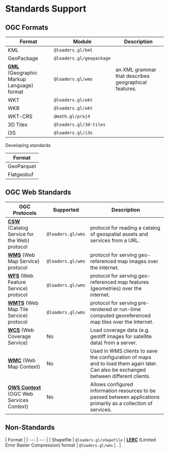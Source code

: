 # Standards Support

## OGC Formats

| Format     | Module                   | Description |
| ---------- | ------------------------ | ----------- |
| KML        | `@loaders.gl/kml`        |
| GeoPackage | `@loaders.gl/geopackage` |
| [**GML**](./formats/gml.md) (Geographic Markup Language) format        | `@loaders.gl/wms` | an XML grammar that describes geographical features.                                                                                 |
| WKT |`@loaders.gl/wkt`
| WKB | `@loaders.gl/wkt`
| WKT-CRS | `@math.gl/proj4` | |
| 3D Tiles | `@loaders.gl/3d-tiles` | |
| I3S | `@loaders.gl/i3s` | |

Developing standards

| Format     |
| ---------- |
| GeoParquet |
| Flatgeobuf |

## OGC Web Standards

| OGC Protocols                                                    | Supported         | Description                                                                                                                          |
| ---------------------------------------------------------------------- | ----------------- | ------------------------------------------------------------------------------------------------------------------------------------ |
| [**CSW**](./formats/csw.md) (Catalog Service for the Web) protocol     | `@loaders.gl/wms` | protocol for reading a catalog of geospatial assets and services from a URL.                                                         |
| [**WMS**](./formats/wms.md) (Web Map Service) protocol                 | `@loaders.gl/wms` | protocol for serving geo-referenced map images over the internet.                                                                    |
| [**WFS**](./formats/wfs.md) (Web Feature Service) protocol             | `@loaders.gl/wms` | protocol for serving geo-referenced map features (geometries) over the internet.                                                     |
| [**WMTS**](./formats/wmts.md) (Web Map Tile Service) protocol          | `@loaders.gl/wms` | protocol for serving pre-rendered or run-time computed georeferenced map tiles over the Internet.                                    |
| [**WCS**](./formats/wcs.md) (Web Coverage Service)                     | No                | Load coverage data (e.g. geotiff images for satellite data) from a server.                                                           |
| [**WMC**](./formats/wmc.md) (Web Map Context)                          | No                | Used in WMS clients to save the configuration of maps and to load them again later. Can also be exchanged between different clients. |
| [**OWS Context**](./formats/ows-context.md) (OGC Web Services Context) | No                | Allows configured information resources to be passed between applications primarily as a collection of services.                     |


## Non-Standards

| Format     |
| --- | --- |
| Shapefile | `@loaders.gl/shapefile` 
| [**LERC**](./formats/lerc.md) (Limited Error Raster Compression) format        | `@loaders.gl/wms` | .                                                                                 |

